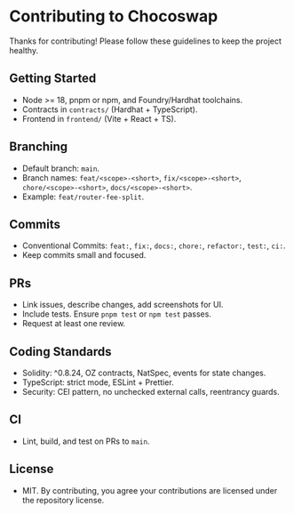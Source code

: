 # Contributing to Chocoswap

Thanks for contributing! Please follow these guidelines to keep the project healthy.

## Getting Started
- Node >= 18, pnpm or npm, and Foundry/Hardhat toolchains.
- Contracts in `contracts/` (Hardhat + TypeScript).
- Frontend in `frontend/` (Vite + React + TS).

## Branching
- Default branch: `main`.
- Branch names: `feat/<scope>-<short>`, `fix/<scope>-<short>`, `chore/<scope>-<short>`, `docs/<scope>-<short>`.
- Example: `feat/router-fee-split`.

## Commits
- Conventional Commits: `feat:`, `fix:`, `docs:`, `chore:`, `refactor:`, `test:`, `ci:`.
- Keep commits small and focused.

## PRs
- Link issues, describe changes, add screenshots for UI.
- Include tests. Ensure `pnpm test` or `npm test` passes.
- Request at least one review.

## Coding Standards
- Solidity: ^0.8.24, OZ contracts, NatSpec, events for state changes.
- TypeScript: strict mode, ESLint + Prettier.
- Security: CEI pattern, no unchecked external calls, reentrancy guards.

## CI
- Lint, build, and test on PRs to `main`.

## License
- MIT. By contributing, you agree your contributions are licensed under the repository license.
